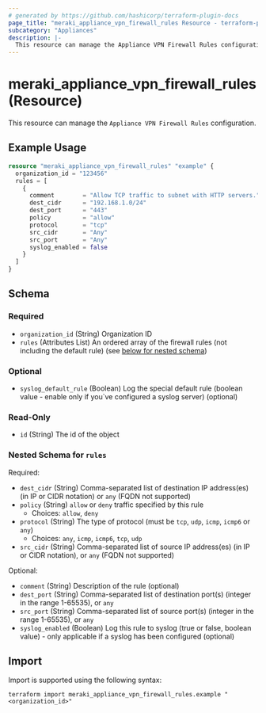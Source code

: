 ```yaml
---
# generated by https://github.com/hashicorp/terraform-plugin-docs
page_title: "meraki_appliance_vpn_firewall_rules Resource - terraform-provider-meraki"
subcategory: "Appliances"
description: |-
  This resource can manage the Appliance VPN Firewall Rules configuration.
---
```


# meraki_appliance_vpn_firewall_rules (Resource)

This resource can manage the `Appliance VPN Firewall Rules` configuration.

## Example Usage

```terraform
resource "meraki_appliance_vpn_firewall_rules" "example" {
  organization_id = "123456"
  rules = [
    {
      comment        = "Allow TCP traffic to subnet with HTTP servers."
      dest_cidr      = "192.168.1.0/24"
      dest_port      = "443"
      policy         = "allow"
      protocol       = "tcp"
      src_cidr       = "Any"
      src_port       = "Any"
      syslog_enabled = false
    }
  ]
}
```

<!-- schema generated by tfplugindocs -->
## Schema

### Required

- `organization_id` (String) Organization ID
- `rules` (Attributes List) An ordered array of the firewall rules (not including the default rule) (see [below for nested schema](#nestedatt--rules))

### Optional

- `syslog_default_rule` (Boolean) Log the special default rule (boolean value - enable only if you`ve configured a syslog server) (optional)

### Read-Only

- `id` (String) The id of the object

<a id="nestedatt--rules"></a>
### Nested Schema for `rules`

Required:

- `dest_cidr` (String) Comma-separated list of destination IP address(es) (in IP or CIDR notation) or `any` (FQDN not supported)
- `policy` (String) `allow` or `deny` traffic specified by this rule
  - Choices: `allow`, `deny`
- `protocol` (String) The type of protocol (must be `tcp`, `udp`, `icmp`, `icmp6` or `any`)
  - Choices: `any`, `icmp`, `icmp6`, `tcp`, `udp`
- `src_cidr` (String) Comma-separated list of source IP address(es) (in IP or CIDR notation), or `any` (FQDN not supported)

Optional:

- `comment` (String) Description of the rule (optional)
- `dest_port` (String) Comma-separated list of destination port(s) (integer in the range 1-65535), or `any`
- `src_port` (String) Comma-separated list of source port(s) (integer in the range 1-65535), or `any`
- `syslog_enabled` (Boolean) Log this rule to syslog (true or false, boolean value) - only applicable if a syslog has been configured (optional)

## Import

Import is supported using the following syntax:

```shell
terraform import meraki_appliance_vpn_firewall_rules.example "<organization_id>"
```
